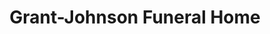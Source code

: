 ---
title: "Grant-Johnson Funeral Home"
url: /bradford/grant-johnson-funeral-home/
shop: funeral directors
---